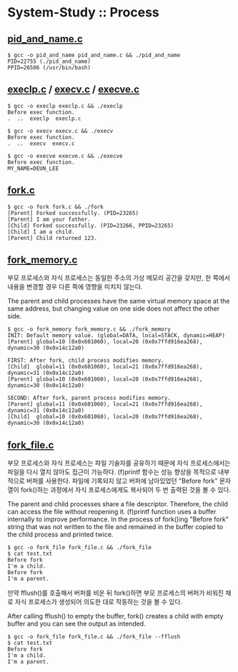 # System-Study :: Process

## [pid_and_name.c](./pid_and_name.c)
```
$ gcc -o pid_and_name pid_and_name.c && ./pid_and_name
PID=22755 (./pid_and_name)
PPID=26506 (/usr/bin/bash)
```


## [execlp.c](./execlp.c) / [execv.c](./execv.c) / [execve.c](./execve.c)
```
$ gcc -o execlp execlp.c && ./execlp
Before exec function.
.  ..  execlp  execlp.c
```

```
$ gcc -o execv execv.c && ./execv
Before exec function.
.  ..  execv  execv.c
```

```
$ gcc -o execve execve.c && ./execve
Before exec function.
MY_NAME=DEUN_LEE
```


## [fork.c](./fork.c)
```
$ gcc -o fork fork.c && ./fork
[Parent] Forked successfully. (PID=23265)
[Parent] I am your father.
[Child] Forked successfully. (PID=23266, PPID=23265)
[Child] I am a child.
[Parent] Child returned 123.
```


## [fork_memory.c](./fork_memory.c)
부모 프로세스와 자식 프로세스는 동일한 주소의 가상 메모리 공간을 갖지만,
한 쪽에서 내용을 변경할 경우 다른 쪽에 영향을 미치지 않는다.

The parent and child processes have the same virtual memory space at the same address, 
but changing value on one side does not affect the other side.

```
$ gcc -o fork_memory fork_memory.c && ./fork_memory
INIT: Default memory value. (global=DATA, local=STACK, dynamic=HEAP)
[Parent] global=10 (0x0x601060), local=20 (0x0x7ffd916ea268), dynamic=30 (0x0x14c12a0)

FIRST: After fork, child process modifies memory.
[Child]  global=11 (0x0x601060), local=21 (0x0x7ffd916ea268), dynamic=31 (0x0x14c12a0)
[Parent] global=10 (0x0x601060), local=20 (0x0x7ffd916ea268), dynamic=30 (0x0x14c12a0)

SECOND: After fork, parent process modifies memory.
[Parent] global=11 (0x0x601060), local=21 (0x0x7ffd916ea268), dynamic=31 (0x0x14c12a0)
[Child]  global=10 (0x0x601060), local=20 (0x0x7ffd916ea268), dynamic=30 (0x0x14c12a0)
```


## [fork_file.c](./fork_file.c)
부모 프로세스와 자식 프로세스는 파일 기술자를 공유하기 때문에 자식 프로세스에서는 파일을 다시 열지 않아도 접근이 가능하다.
(f)printf 함수는 성능 향상을 목적으로 내부적으로 버퍼를 사용한다.
파일에 기록되지 않고 버퍼에 남아있었던 "Before fork" 문자열이 fork()하는 과정에서
자식 프로세스에게도 복사되어 두 번 출력된 것을 볼 수 있다.

The parent and child processes share a file descriptor.
Therefore, the child can access the file without reopening it.
(f)printf function uses a buffer internally to improve performance.
In the process of fork()ing "Before fork" string that was not written to the file and remained in the buffer 
copied to the child process and printed twice.

```
$ gcc -o fork_file fork_file.c && ./fork_file
$ cat test.txt                               
Before fork
I'm a child.
Before fork
I'm a parent.
```

만약 fflush()를 호출해서 버퍼를 비운 뒤 fork()하면 부모 프로세스의 버퍼가 비워진 채로
자식 프로세스가 생성되어 의도한 대로 작동하는 것을 볼 수 있다.

After calling fflush() to empty the buffer, fork() creates a child with empty buffer 
and you can see the output as intended.

```
$ gcc -o fork_file fork_file.c && ./fork_file --fflush 
$ cat test.txt                                        
Before fork
I'm a child.
I'm a parent.
```
